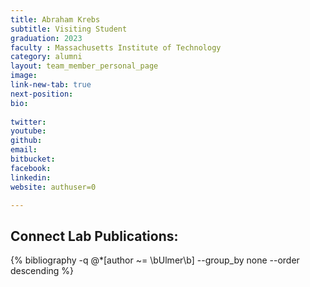 ```yaml
---
title: Abraham Krebs
subtitle: Visiting Student
graduation: 2023
faculty : Massachusetts Institute of Technology
category: alumni
layout: team_member_personal_page
image: 
link-new-tab: true
next-position: 
bio:
    
twitter: 
youtube: 
github: 
email: 
bitbucket: 
facebook: 
linkedin: 
website: authuser=0

---
```


## Connect Lab Publications:

{% bibliography -q @*[author ~= \bUlmer\b] --group_by none --order descending %}

